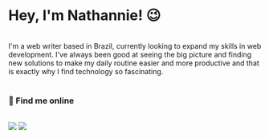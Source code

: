 <h1>Hey, I'm Nathannie! 😉</h1>
<br>
I'm a web writer based in Brazil, currently looking to expand my skills in web development. I've always been good at seeing the big picture and finding new solutions to make my daily routine easier and more productive and that is exactly why I find technology so fascinating.
<br>
<br>

<h3>🔗 Find me online</h3>
<br>
<div>
<a href="https://twitter.com/nathgoesdigital" target="_blank"><img src="https://img.shields.io/badge/twitter-1DA1F2?style=for-the-badge&logo=twitter&logoColor=white" target="_blank"></a>
<a href="https://www.linkedin.com/in/nathanniegomes/" target="_blank"><img src="https://img.shields.io/badge/-LinkedIn-%230077B5?style=for-the-badge&logo=linkedin&logoColor=white" target="_blank"></a>   
</div>
